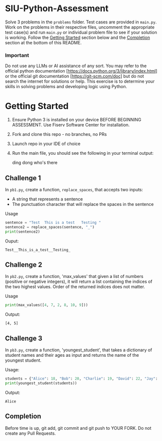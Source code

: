 # SIU-Python-Assessment
Solve 3 problems in the `problems` folder. Test cases are provided in `main.py`. Work on the problems in their respective files, uncomment the appropriate test case(s) and run `main.py` or individual problem file to see if your solution is working. Follow the [Getting Started](#GettingStarted) section below and the [Completion](##Completion) section at the bottom of this README.

### Important
Do not use any LLMs or AI assistance of any sort. 
You may refer to the official python documentation [https://docs.python.org/3/library/index.html] or the official git documentation [https://git-scm.com/doc] but do not search the internet for solutions or help. 
This exercise is to determine your skills in solving problems and developing logic using Python.

# Getting Started
1. Ensure Python 3 is installed on your device BEFORE BEGINNING ASSESSMENT. Use Fiserv Software Center for installation.
2. Fork and clone this repo - no branches, no PRs
3. Launch repo in your IDE of choice
4. Run the main file, you should see the following in your terminal output:

    ding dong
    who's there

## Challenge 1
In `pb1.py`, create a function, `replace_spaces`, that accepts two inputs:
- A string that represents a sentence
- The punctuation character that will replace the spaces in the sentence

Usage
```python
sentence = "Test  This is a test   Testing "
sentence2 = replace_spaces(sentence, "_")
print(sentence2)

```
Ouput:
```
Test__This_is_a_test__Testing_
```

## Challenge 2
In `pb2.py`, create a function, 'max_values' that given a list of numbers (positive or negative integers), it will return a list containing the indices of the two highest values. Order of the returned indices does not matter.

Usage
```python
print(max_values([4, 7, 2, 8, 10, 9]))
```
Output:
```
[4, 5]
```

## Challenge 3
In `pb3.py`, create a function, 'youngest_student', that takes a dictionary of student names and their ages as input 
and returns the name of the youngest student.

Usage:
```python
students = {"Alice": 18, "Bob": 20, "Charlie": 19, "David": 22, "Jay": 20}
print(youngest_student(students))
```

Output:
```
Alice
```

## Completion
Before time is up, git add, git commit and git push to YOUR FORK.
Do not create any Pull Requests.
